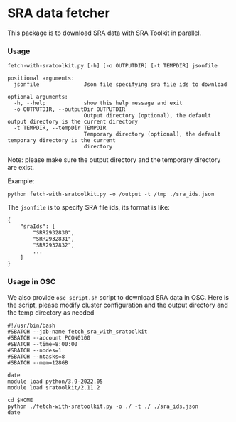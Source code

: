 # SRA data fetcher
This package is to download SRA data with SRA Toolkit in parallel.

### Usage

```
fetch-with-sratoolkit.py [-h] [-o OUTPUTDIR] [-t TEMPDIR] jsonfile

positional arguments:
  jsonfile              Json file specifying sra file ids to download

optional arguments:
  -h, --help            show this help message and exit
  -o OUTPUTDIR, --outputDir OUTPUTDIR
                        Output directory (optional), the default output directory is the current directory
  -t TEMPDIR, --tempDir TEMPDIR
                        Temporary directory (optional), the default temporary directory is the current
                        directory

```
Note: please make sure the output directory and the temporary directory are exist.

Example:
```
python fetch-with-sratoolkit.py -o /output -t /tmp ./sra_ids.json
```

The `jsonfile` is to specify SRA file ids, its format is like:
```
{
    "sraIds": [
        "SRR2932830",
        "SRR2932831",
        "SRR2932832",
        ...
    ]
}
```

### Usage in OSC
We also provide `osc_script.sh` script to download SRA data in OSC. Here is the script, please modify cluster configuration and the output directory and the temp directory as needed
```
#!/usr/bin/bash
#SBATCH --job-name fetch_sra_with_sratoolkit
#SBATCH --account PCON0100
#SBATCH --time=8:00:00
#SBATCH --nodes=1
#SBATCH --ntasks=8
#SBATCH --mem=128GB

date
module load python/3.9-2022.05
module load sratoolkit/2.11.2

cd $HOME
python ./fetch-with-sratoolkit.py -o ./ -t ./ ./sra_ids.json
date
```



